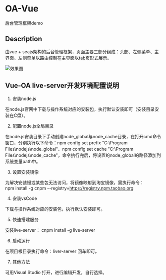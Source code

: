 # OA-Vue
后台管理框架demo

## Description
由vue + seajs架构的后台管理框架，页面主要三部分组成：头部、左侧菜单、主界面。左侧菜单以路由控制在主界面以tab页形式展示。

![效果图](https://github.com/dingqiuyue/OA-Vue/blob/master/demo.gif)

## Vue-OA  live-server开发环境配置说明
1. 安装node.js

在node.js官网中下载与操作系统对应的安装包，执行默认安装即可（安装目录安装在C盘）。

2. 配置node.js全局目录

在node.js安装目录下手动创建node_global与node_cache目录，在打开cmd命令窗口，分别执行以下命令：npm config set prefix "C:\Program Files\nodejs\node_global"、npm config set cache "C:\Program Files\nodejs\node_cache"，命令执行完后，将设置的node_global的路径添加到系统变量path中。

3. 设置安装镜像

为解决安装慢或某些包无法访问，将镜像映射到淘宝镜像，需执行命令：npm install -g cnpm --registry=https://registry.npm.taobao.org

4. 安装vsCode

下载与操作系统对应的安装包，执行默认安装即可。

5. 快速搭建服务

安装live-server： cnpm install -g live-server

6. 启动运行

在项目根目录执行命令：liver-server 回车即可。

7. 其他方法

可用Visual Studio 打开，进行编辑开发，自行选择。
